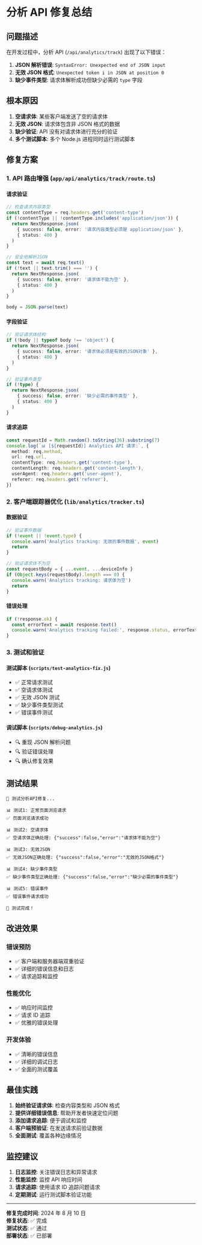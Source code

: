 # 分析 API 修复总结

## 问题描述

在开发过程中，分析 API (`/api/analytics/track`) 出现了以下错误：

1. **JSON 解析错误**: `SyntaxError: Unexpected end of JSON input`
2. **无效 JSON 格式**: `Unexpected token i in JSON at position 0`
3. **缺少事件类型**: 请求体解析成功但缺少必需的 `type` 字段

## 根本原因

1. **空请求体**: 某些客户端发送了空的请求体
2. **无效 JSON**: 请求体包含非 JSON 格式的数据
3. **缺少验证**: API 没有对请求体进行充分的验证
4. **多个测试脚本**: 多个 Node.js 进程同时运行测试脚本

## 修复方案

### 1. API 路由增强 (`app/api/analytics/track/route.ts`)

#### 请求验证

```typescript
// 检查请求内容类型
const contentType = req.headers.get('content-type')
if (!contentType || !contentType.includes('application/json')) {
  return NextResponse.json(
    { success: false, error: '请求内容类型必须是 application/json' },
    { status: 400 }
  )
}

// 安全地解析JSON
const text = await req.text()
if (!text || text.trim() === '') {
  return NextResponse.json(
    { success: false, error: '请求体不能为空' },
    { status: 400 }
  )
}

body = JSON.parse(text)
```

#### 字段验证

```typescript
// 验证请求体结构
if (!body || typeof body !== 'object') {
  return NextResponse.json(
    { success: false, error: '请求体必须是有效的JSON对象' },
    { status: 400 }
  )
}

// 验证事件类型
if (!type) {
  return NextResponse.json(
    { success: false, error: '缺少必需的事件类型' },
    { status: 400 }
  )
}
```

#### 请求追踪

```typescript
const requestId = Math.random().toString(36).substring(7)
console.log(`📊 [${requestId}] Analytics API 请求:`, {
  method: req.method,
  url: req.url,
  contentType: req.headers.get('content-type'),
  contentLength: req.headers.get('content-length'),
  userAgent: req.headers.get('user-agent'),
  referer: req.headers.get('referer'),
})
```

### 2. 客户端跟踪器优化 (`lib/analytics/tracker.ts`)

#### 数据验证

```typescript
// 验证事件数据
if (!event || !event.type) {
  console.warn('Analytics tracking: 无效的事件数据', event)
  return
}

// 验证请求体不为空
const requestBody = { ...event, ...deviceInfo }
if (Object.keys(requestBody).length === 0) {
  console.warn('Analytics tracking: 请求体为空')
  return
}
```

#### 错误处理

```typescript
if (!response.ok) {
  const errorText = await response.text()
  console.warn('Analytics tracking failed:', response.status, errorText)
}
```

### 3. 测试和验证

#### 测试脚本 (`scripts/test-analytics-fix.js`)

- ✅ 正常请求测试
- ✅ 空请求体测试
- ✅ 无效 JSON 测试
- ✅ 缺少事件类型测试
- ✅ 错误事件测试

#### 调试脚本 (`scripts/debug-analytics.js`)

- 🔍 重现 JSON 解析问题
- 🔍 验证错误处理
- 🔍 确认修复效果

## 测试结果

```
🧪 测试分析API修复...

📊 测试1: 正常页面浏览请求
✅ 页面浏览请求成功

📊 测试2: 空请求体
✅ 空请求体正确处理: {"success":false,"error":"请求体不能为空"}

📊 测试3: 无效JSON
✅ 无效JSON正确处理: {"success":false,"error":"无效的JSON格式"}

📊 测试4: 缺少事件类型
✅ 缺少事件类型正确处理: {"success":false,"error":"缺少必需的事件类型"}

📊 测试5: 错误事件
✅ 错误事件请求成功

🎉 测试完成！
```

## 改进效果

### 错误预防

- ✅ 客户端和服务器端双重验证
- ✅ 详细的错误信息和日志
- ✅ 请求追踪和监控

### 性能优化

- ✅ 响应时间监控
- ✅ 请求 ID 追踪
- ✅ 优雅的错误处理

### 开发体验

- ✅ 清晰的错误信息
- ✅ 详细的调试日志
- ✅ 全面的测试覆盖

## 最佳实践

1. **始终验证请求体**: 检查内容类型和 JSON 格式
2. **提供详细错误信息**: 帮助开发者快速定位问题
3. **添加请求追踪**: 便于调试和监控
4. **客户端预验证**: 在发送请求前验证数据
5. **全面测试**: 覆盖各种边缘情况

## 监控建议

1. **日志监控**: 关注错误日志和异常请求
2. **性能监控**: 监控 API 响应时间
3. **请求追踪**: 使用请求 ID 追踪问题请求
4. **定期测试**: 运行测试脚本验证功能

---

**修复完成时间**: 2024 年 8 月 10 日  
**修复状态**: ✅ 完成  
**测试状态**: ✅ 通过  
**部署状态**: ✅ 已部署
